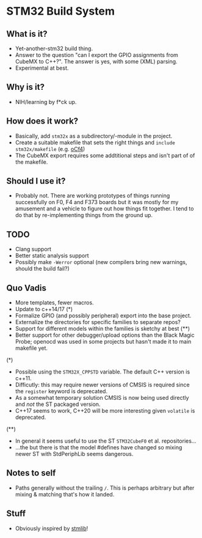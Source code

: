 # STM32 Build System
## What is it?
- Yet-another-stm32 build thing.
- Answer to the question "can I export the GPIO assignments from CubeMX to C++?". The answer is yes, with some (XML) parsing.
- Experimental at best.

## Why is it?
- NIH/learning by f\*ck up.

## How does it work?
- Basically, add `stm32x` as a subdirectory/-module in the project.
- Create a suitable makefile that sets the right things and `include stm32x/makefile` (e.g. [oCf4](https://github.com/patrickdowling/oCf4))
- The CubeMX export requires some addtitional steps and isn't part of of the makefile.

## Should I use it?
- Probably not. There are working prototypes of things running successfully on F0, F4 and F373 boards but it was mostly for my amusement and a vehicle to figure out how things fit together. I tend to do that by re-implementing things from the ground up.

## TODO
- Clang support
- Better static analysis support
- Possibly make `-Werror` optional (new compilers bring new warnings, should the build fail?)

## Quo Vadis
- More templates, fewer macros.
- Update to c++14/17 (\*)
- Formalize GPIO (and possibly peripheral) export into the base project.
- Externalize the directories for specific families to separate repos?
- Support for different models within the families is sketchy at best (\*\*)
- Better support for other debugger/upload options than the Black Magic Probe; openocd was used in some projects but hasn't made it to main makefile yet.

(\*)
- Possible using the `STM32X_CPPSTD` variable. The default C++ version is c++11.
- Difficutly: this may require newer versions of CMSIS is required since the `register` keyword is deprecated.
- As a somewhat temporary solution CMSIS is now being used directly and _not_ the ST packaged version.
- C++17 seems to work, C++20 will be more interesting given `volatile` is deprecated.

(\*\*)
- In general it seems useful to use the ST `STM32CubeF0` et al. repositories...
- ...the but there is that the model #defines have changed so mixing newer ST with StdPeriphLib seems dangerous.

## Notes to self
- Paths generally without the trailing `/`. This is perhaps arbitrary but after mixing & matching that's how it landed.

## Stuff
- Obviously inspired by [stmlib](https://github.com/pichenettes/stmlib)!
